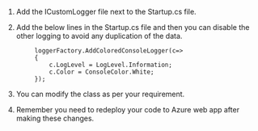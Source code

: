 1. Add the ICustomLogger file next to the Startup.cs file.
2. Add the below lines in the Startup.cs file and then you can disable the other logging to avoid any duplication of the data.

            loggerFactory.AddColoredConsoleLogger(c=>
            {
                c.LogLevel = LogLevel.Information;
                c.Color = ConsoleColor.White;
            });
3. You can modify the class as per your requirement.
4. Remember you need to redeploy your code to Azure web app after making these changes.
